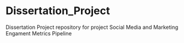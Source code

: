# Dissertation_Project
Dissertation Project repository for project Social Media and Marketing Engament Metrics Pipeline
